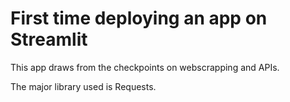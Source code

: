 # First time deploying an app on Streamlit

This app draws from the checkpoints on webscrapping and APIs.

The major library used is Requests.
